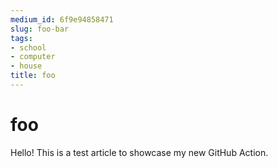 ```yaml
---
medium_id: 6f9e94858471
slug: foo-bar
tags:
- school
- computer
- house
title: foo
---
```


# foo
Hello! This is a test article to showcase my new GitHub Action.